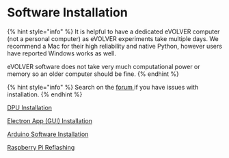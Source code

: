 # Software Installation

{% hint style="info" %}
It is helpful to have a dedicated eVOLVER computer (not a personal computer) as eVOLVER experiments take multiple days. We recommend a Mac for their high reliability and native Python, however users have reported Windows works as well.

eVOLVER software does not take very much computational power or memory so an older computer should be fine.
{% endhint %}

{% hint style="info" %}
Search on the [forum ](https://www.evolver.bio/c/software/8)if you have issues with installation.
{% endhint %}

[DPU Installation](dpu-installation.md)

[Electron App (GUI) Installation](electron-app-gui-installation.md)

[Arduino Software Installation](../../guides/arduino-software-installation.md)

[Raspberry Pi Reflashing](../../guides/raspberry-pi-configuration.md)

